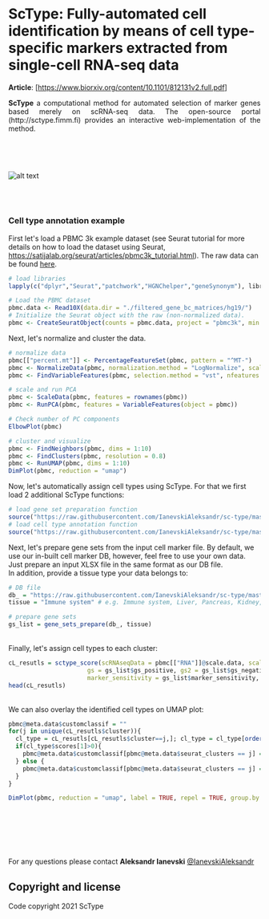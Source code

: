 
# ScType: Fully-automated cell identification by means of cell type-specific markers extracted from single-cell RNA-seq data

**Article**: [https://www.biorxiv.org/content/10.1101/812131v2.full.pdf]

<p style="text-align:justify;"> <b>ScType</b> a computational method for automated selection of marker genes based merely on scRNA-seq data. The open-source portal (http://sctype.fimm.fi) provides an interactive web-implementation of the method.</p>

##
<br><br>

![alt text](https://github.com/IanevskiAleksandr/sc-type/blob/master/ScTypePlan.png)

<br><br>


### Cell type annotation example 

First let's load a PBMC 3k example dataset (see Seurat tutorial for more details on how to load the dataset using Seurat, https://satijalab.org/seurat/articles/pbmc3k_tutorial.html). The raw data can be found <a href='https://cf.10xgenomics.com/samples/cell/pbmc3k/pbmc3k_filtered_gene_bc_matrices.tar.gz' download>here</a>.

```R
# load libraries
lapply(c("dplyr","Seurat","patchwork","HGNChelper","geneSynonym"), library, character.only = T)

# Load the PBMC dataset
pbmc.data <- Read10X(data.dir = "./filtered_gene_bc_matrices/hg19/")
# Initialize the Seurat object with the raw (non-normalized data).
pbmc <- CreateSeuratObject(counts = pbmc.data, project = "pbmc3k", min.cells = 3, min.features = 200)
```

Next, let's normalize and cluster the data.

```R
# normalize data
pbmc[["percent.mt"]] <- PercentageFeatureSet(pbmc, pattern = "^MT-")
pbmc <- NormalizeData(pbmc, normalization.method = "LogNormalize", scale.factor = 10000)
pbmc <- FindVariableFeatures(pbmc, selection.method = "vst", nfeatures = 2000)

# scale and run PCA
pbmc <- ScaleData(pbmc, features = rownames(pbmc))
pbmc <- RunPCA(pbmc, features = VariableFeatures(object = pbmc))

# Check number of PC components
ElbowPlot(pbmc)

# cluster and visualize
pbmc <- FindNeighbors(pbmc, dims = 1:10)
pbmc <- FindClusters(pbmc, resolution = 0.8)
pbmc <- RunUMAP(pbmc, dims = 1:10)
DimPlot(pbmc, reduction = "umap")
```


Now, let's automatically assign cell types using ScType. For that we first load 2 additional ScType functions:

```R
# load gene set preparation function
source("https://raw.githubusercontent.com/IanevskiAleksandr/sc-type/master/R/gene_sets_prepare.R")
# load cell type annotation function
source("https://raw.githubusercontent.com/IanevskiAleksandr/sc-type/master/R/sctype_score_func.R")

```

Next, let's prepare gene sets from the input cell marker file. By default, we use our in-built cell marker DB, however, feel free to use your own data.
Just prepare an input XLSX file in the same format as our DB file.
<br>In addition, provide a tissue type your data belongs to:

```R
# DB file
db_ = "https://raw.githubusercontent.com/IanevskiAleksandr/sc-type/master/ScTypeDB_short.xlsx";
tissue = "Immune system" # e.g. Immune system, Liver, Pancreas, Kidney, Eye, Brain

# prepare gene sets
gs_list = gene_sets_prepare(db_, tissue)

```

<br>
Finally, let's assign cell types to each cluster:

```R
cL_resutls = sctype_score(scRNAseqData = pbmc[["RNA"]]@scale.data, scaled = TRUE, 
                      gs = gs_list$gs_positive, gs2 = gs_list$gs_negative, 
                      marker_sensitivity = gs_list$marker_sensitivity, verbose=!0)
head(cL_resutls)                 
```

<br>
We can also overlay the identified cell types on UMAP plot:

```R
pbmc@meta.data$customclassif = ""
for(j in unique(cL_resutls$cluster)){
  cl_type = cL_resutls[cL_resutls$cluster==j,]; cl_type = cl_type[order(cl_type$scores, decreasing = T), ]
  if(cl_type$scores[1]>0){
    pbmc@meta.data$customclassif[pbmc@meta.data$seurat_clusters == j] = as.character(cl_type$type[1])
  } else {
    pbmc@meta.data$customclassif[pbmc@meta.data$seurat_clusters == j] = "Unknown"
  }
}

DimPlot(pbmc, reduction = "umap", label = TRUE, repel = TRUE, group.by = 'customclassif')             
```






<br><br>

<br><br>

For any questions please contact **Aleksandr Ianevski** [@IanevskiAleksandr](aleksandr.ianevski@helsinki.fi)

## Copyright and license

Code copyright 2021 ScType
